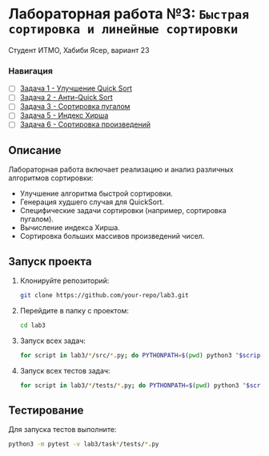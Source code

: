  # Лабораторная работа №3: `Быстрая сортировка и линейные сортировки`
 
 Студент ИТМО, Хабиби Ясер, вариант 23
 
 ### Навигация
 
 - [ ] [Задача 1 - Улучшение Quick Sort](task1/)
 - [ ] [Задача 2 - Анти-Quick Sort](task2/)
 - [ ] [Задача 3 - Сортировка пугалом](task3/)
 - [ ] [Задача 5 - Индекс Хирша](task5/)
 - [ ] [Задача 6 - Сортировка произведений](task6/)
 
 ## Описание
 
 Лабораторная работа включает реализацию и анализ различных алгоритмов сортировки:
 - Улучшение алгоритма быстрой сортировки.
 - Генерация худшего случая для QuickSort.
 - Специфические задачи сортировки (например, сортировка пугалом).
 - Вычисление индекса Хирша.
 - Сортировка больших массивов произведений чисел.
 
 ## Запуск проекта
 
 1. Клонируйте репозиторий:
    ```bash
    git clone https://github.com/your-repo/lab3.git
    ```
 2. Перейдите в папку с проектом:
    ```bash
    cd lab3
    ```
 3. Запуск всех задач:
    ```bash
    for script in lab3/*/src/*.py; do PYTHONPATH=$(pwd) python3 "$script"; done
    ```
 
 4. Запуск всех тестов задач:
    ```bash
    for script in lab3/*/tests/*.py; do PYTHONPATH=$(pwd) python3 "$script"; done
    ```
 
 ## Тестирование
 
 Для запуска тестов выполните:
 ```bash
 python3 -m pytest -v lab3/task*/tests/*.py
 ```
